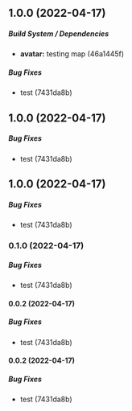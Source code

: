 ## 1.0.0 (2022-04-17)

##### Build System / Dependencies

- **avatar:** testing map (46a1445f)

##### Bug Fixes

- test (7431da8b)

## 1.0.0 (2022-04-17)

##### Bug Fixes

- test (7431da8b)

## 1.0.0 (2022-04-17)

##### Bug Fixes

- test (7431da8b)

### 0.1.0 (2022-04-17)

##### Bug Fixes

- test (7431da8b)

#### 0.0.2 (2022-04-17)

##### Bug Fixes

- test (7431da8b)

#### 0.0.2 (2022-04-17)

##### Bug Fixes

- test (7431da8b)
